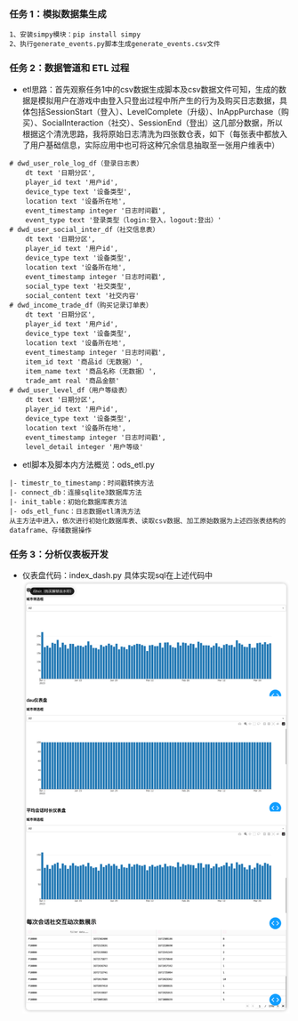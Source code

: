 ### 任务 1：模拟数据集生成
```
1、安装simpy模块：pip install simpy
2、执行generate_events.py脚本生成generate_events.csv文件
```
### 任务 2：数据管道和 ETL 过程
* etl思路：首先观察任务1中的csv数据生成脚本及csv数据文件可知，生成的数据是模拟用户在游戏中由登入只登出过程中所产生的行为及购买日志数据，具体包括SessionStart（登入）、LevelComplete（升级）、InAppPurchase（购买）、SocialInteraction（社交）、SessionEnd（登出）这几部分数据，所以根据这个清洗思路，我将原始日志清洗为四张数仓表，如下（每张表中都放入了用户基础信息，实际应用中也可将这种冗余信息抽取至一张用户维表中）
```
# dwd_user_role_log_df（登录日志表）
    dt text '日期分区', 
    player_id text '用户id', 
    device_type text '设备类型', 
    location text '设备所在地', 
    event_timestamp integer '日志时间戳', 
    event_type text '登录类型（login:登入，logout:登出）'
# dwd_user_social_inter_df（社交信息表）
    dt text '日期分区', 
    player_id text '用户id', 
    device_type text '设备类型', 
    location text '设备所在地', 
    event_timestamp integer '日志时间戳', 
    social_type text '社交类型',
    social_content text '社交内容'
# dwd_income_trade_df（购买记录订单表）
    dt text '日期分区', 
    player_id text '用户id', 
    device_type text '设备类型', 
    location text '设备所在地', 
    event_timestamp integer '日志时间戳', 
    item_id text '商品id（无数据）',
    item_name text '商品名称（无数据）',
    trade_amt real '商品金额'
# dwd_user_level_df（用户等级表）
    dt text '日期分区', 
    player_id text '用户id', 
    device_type text '设备类型', 
    location text '设备所在地', 
    event_timestamp integer '日志时间戳', 
    level_detail integer '用户等级'
```
* etl脚本及脚本内方法概览：ods_etl.py
```
|- timestr_to_timestamp：时间戳转换方法
|- connect_db：连接sqlite3数据库方法
|- init_table：初始化数据库表方法
|- ods_etl_func：日志数据etl清洗方法
从主方法中进入，依次进行初始化数据库表、读取csv数据、加工原始数据为上述四张表结构的dataframe、存储数据操作
```
### 任务 3：分析仪表板开发
* 仪表盘代码：index_dash.py
具体实现sql在上述代码中
![Local Image](仪表盘截图.png)

